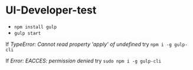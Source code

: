 # UI-Developer-test

* ```npm install gulp```
* ```gulp start```

If _TypeError: Cannot read property 'apply' of undefined_
try ```npm i -g gulp-cli```

If _Error: EACCES: permission denied_
try ```sudo npm i -g gulp-cli```

